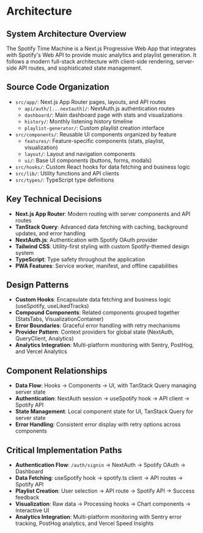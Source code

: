 # Architecture

## System Architecture Overview

The Spotify Time Machine is a Next.js Progressive Web App that integrates with Spotify's Web API to provide music analytics and playlist generation. It follows a modern full-stack architecture with client-side rendering, server-side API routes, and sophisticated state management.

## Source Code Organization

- `src/app/`: Next.js App Router pages, layouts, and API routes
  - `api/auth/[...nextauth]/`: NextAuth.js authentication routes
  - `dashboard/`: Main dashboard page with stats and visualizations
  - `history/`: Monthly listening history timeline
  - `playlist-generator/`: Custom playlist creation interface
- `src/components/`: Reusable UI components organized by feature
  - `features/`: Feature-specific components (stats, playlist, visualization)
  - `layout/`: Layout and navigation components
  - `ui/`: Base UI components (buttons, forms, modals)
- `src/hooks/`: Custom React hooks for data fetching and business logic
- `src/lib/`: Utility functions and API clients
- `src/types/`: TypeScript type definitions

## Key Technical Decisions

- **Next.js App Router**: Modern routing with server components and API routes
- **TanStack Query**: Advanced data fetching with caching, background updates, and error handling
- **NextAuth.js**: Authentication with Spotify OAuth provider
- **Tailwind CSS**: Utility-first styling with custom Spotify-themed design system
- **TypeScript**: Type safety throughout the application
- **PWA Features**: Service worker, manifest, and offline capabilities

## Design Patterns

- **Custom Hooks**: Encapsulate data fetching and business logic (useSpotify, useLikedTracks)
- **Compound Components**: Related components grouped together (StatsTabs, VisualizationContainer)
- **Error Boundaries**: Graceful error handling with retry mechanisms
- **Provider Pattern**: Context providers for global state (NextAuth, QueryClient, Analytics)
- **Analytics Integration**: Multi-platform monitoring with Sentry, PostHog, and Vercel Analytics

## Component Relationships

- **Data Flow**: Hooks → Components → UI, with TanStack Query managing server state
- **Authentication**: NextAuth session → useSpotify hook → API client → Spotify API
- **State Management**: Local component state for UI, TanStack Query for server state
- **Error Handling**: Consistent error display with retry options across components

## Critical Implementation Paths

- **Authentication Flow**: `/auth/signin` → NextAuth → Spotify OAuth → Dashboard
- **Data Fetching**: useSpotify hook → spotify.ts client → API routes → Spotify API
- **Playlist Creation**: User selection → API route → Spotify API → Success feedback
- **Visualization**: Raw data → Processing hooks → Chart components → Interactive UI
- **Analytics Integration**: Multi-platform monitoring with Sentry error tracking, PostHog analytics, and Vercel Speed Insights
